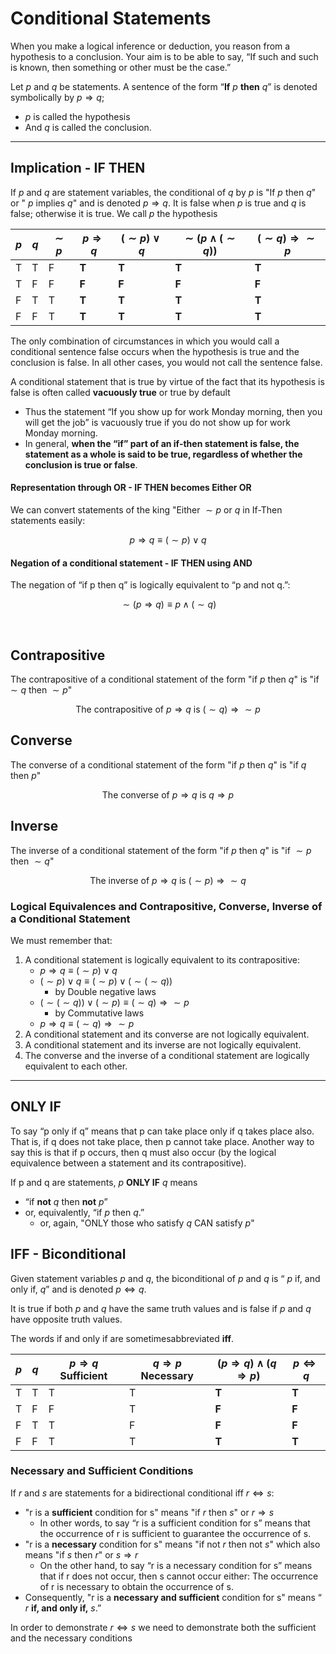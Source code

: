 # Conditional Statements 

When you make a logical inference or deduction, you reason from a hypothesis to a conclusion. Your aim is to be able to say, “If such and such is known, then something or other must be the case.”

Let $p$ and $q$ be statements. A sentence of the form “**If** $p$ **then** $q$” is denoted symbolically by $p \Rightarrow q$;
* $p$ is called the hypothesis 
* And $q$ is called the conclusion.

---

## Implication - IF THEN
If $p$ and $q$ are statement variables, the conditional of $q$ by $p$ is "If $p$ then $q$" or " $p$ implies $q$" and is denoted $p \Rightarrow q$. It is false when $p$ is true and $q$ is false; otherwise it is true. We call $p$ the hypothesis

| $p$ | $q$ | $\sim p$ | $p \Rightarrow q$ | $(\sim p) \vee q$ | $\sim(p \wedge (\sim q))$ | $(\sim q) \Rightarrow \sim p$ |
|-----|-----|----------|-------------------|-------------------|---------------------------|-------------------------------|
| T   | T   | F        | **T**             | **T**             | **T**                     | **T**                         |
| T   | F   | F        | **F**             | **F**             | **F**                     | **F**                         |
| F   | T   | T        | **T**             | **T**             | **T**                     | **T**                         |
| F   | F   | T        | **T**             | **T**             | **T**                     | **T**                         |

The only combination of circumstances in which you would call a conditional sentence false occurs when the hypothesis is true and the conclusion is false. In all other cases, you would not call the sentence false.

A conditional statement that is true by virtue of the fact that its hypothesis is false is often called **vacuously true** or true by default
* Thus the statement “If you show up for work  Monday morning, then you will get the job” is vacuously true if you do not show up for work Monday morning. 
* In general, **when the “if” part of an if-then statement is false, the statement as a whole is said to be true, regardless of whether the conclusion is true or false**.

#### Representation through OR - IF THEN becomes Either OR
We can convert statements of the king "Either $\sim p$ or $q$ in If-Then statements easily:

```math
p \Rightarrow q \equiv (\sim p) \vee q
```

#### Negation of a conditional statement - IF THEN using AND
The negation of “if p then q” is logically equivalent to “p and not q.”: 

```math
\sim(p \Rightarrow q) \equiv p \wedge (\sim q)
```

<br>

## Contrapositive
The contrapositive of a conditional statement of the form "if $p$ then $q$" is "if $\sim q$ then $\sim p$"

```math
\text{The contrapositive of } p \Rightarrow q \text{ is } (\sim q) \Rightarrow \sim p
```


## Converse
The converse of a conditional statement of the form "if $p$ then $q$" is "if $q$ then $p$"

```math
\text{The converse of } p \Rightarrow q \text{ is } q \Rightarrow p
```

## Inverse
The inverse of a conditional statement of the form "if $p$ then $q$" is "if $\sim p$ then $\sim q$"

```math
\text{The inverse of } p \Rightarrow q \text{ is } (\sim p) \Rightarrow \sim q
```

### Logical Equivalences and Contrapositive, Converse, Inverse of a Conditional Statement 
We must remember that:
1. A conditional statement is logically equivalent to its contrapositive: 
	* $p \Rightarrow q \equiv (\sim p) \vee q$ 
  	* $(\sim p) \vee q \equiv (\sim p) \vee (\sim ( \sim q ))$ 
    	* by Double negative laws
  	* $(\sim ( \sim q )) \vee (\sim p) \equiv (\sim q) \Rightarrow \sim p$ 
    	* by Commutative laws
	* $p \Rightarrow q \equiv (\sim q) \Rightarrow \sim p$ 
2. A conditional statement and its converse are not logically equivalent.
3. A conditional statement and its inverse are not logically equivalent.
4. The converse and the inverse of a conditional statement are logically equivalent to each other.

---

## ONLY IF 
To say “p only if q” means that p can take place only if q takes place also. That is, if
q does not take place, then p cannot take place. Another way to say this is that if p
occurs, then q must also occur (by the logical equivalence between a statement and its
contrapositive).

If p and q are statements, $p$ **ONLY IF** $q$ means 
* “if **not** $q$ then **not** $p$”
* or, equivalently, “if $p$ then $q$.”
  * or, again, "ONLY those who satisfy $q$ CAN satisfy $p$"

## IFF - Biconditional
Given statement variables $p$ and $q$, the biconditional of $p$ and $q$ is “ $p$ if, and only if,
$q$” and is denoted $p \Longleftrightarrow q$. 

It is true if both $p$ and $q$ have the same truth values and is
false if $p$ and $q$ have opposite truth values. 

The words if and only if are sometimesabbreviated **iff**.

| $p$ | $q$ | $p \Rightarrow q$ Sufficient | $q \Rightarrow p$ Necessary | $(p \Rightarrow q) \wedge (q \Rightarrow p)$ | $p \Leftrightarrow q$ |
|-----|-----|------------------------------|-----------------------------|----------------------------------------------|-----------------------|
| T   | T   | T                            | T                           | **T**                                        | **T**                 |
| T   | F   | F                            | T                           | **F**                                        | **F**                 |
| F   | T   | T                            | F                           | **F**                                        | **F**                 |
| F   | F   | T                            | T                           | **T**                                        | **T**                 |

### Necessary and Sufficient Conditions
If $r$ and $s$ are statements for a bidirectional conditional iff $r \Longleftrightarrow s$:
* "r is a **sufficient** condition for s" means "if $r$ then $s$" or $r \Rightarrow s$
  * In other words, to say “r is a sufficient condition for s” means that the occurrence of r 
  is sufficient to guarantee the occurrence of s. 
* "r is a **necessary** condition for s" means "if not $r$ then not $s$" which also means "if $s$ then $r$" or $s \Rightarrow r$
  * On the other hand, to say “r is a necessary condition for s” means that if r does not occur, 
  then s cannot occur either: The occurrence of r is necessary to obtain the occurrence of s. 
* Consequently, "r is a **necessary and sufficient** condition for s" means “ $r$ **if, and only if,** $s$.”

In order to demonstrate $r \Longleftrightarrow s$ we need to demonstrate both the sufficient and the necessary conditions